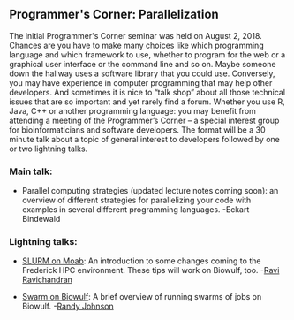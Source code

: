 ## Programmer's Corner: Parallelization

The initial Programmer's Corner seminar was held on August 2, 2018. Chances are you have to make many choices like which programming language and which framework to use, whether to program for the web or a graphical user interface or the command line and so on. Maybe someone down the hallway uses a software library that you could use. Conversely, you may have experience in computer programming that may help other developers. And sometimes it is nice to “talk shop” about all those technical issues that are so important and yet rarely find a forum. Whether you use R, Java, C++ or another programming language: you may benefit from attending a meeting of the Programmer’s Corner – a special interest group for bioinformaticians and software developers. The format will be a 30 minute talk about a topic of general interest to developers followed by one or two lightning talks.

### Main talk:
* Parallel computing strategies (updated lecture notes coming soon): an overview of different strategies for parallelizing your code with examples in several different programming languages. -Eckart Bindewald
 
### Lightning talks:
* [SLURM on Moab](SLURM_08012018.pdf): An introduction to some changes coming to the Frederick HPC environment. These tips will work on Biowulf, too. -[Ravi Ravichandran](https://github.com/ravichas)
 
* [Swarm on Biowulf](swarm.md): A brief overview of running swarms of jobs on Biowulf. -[Randy Johnson](https://github.com/johnsonra)
